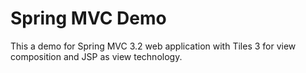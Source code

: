 Spring MVC Demo
===============

This a demo for Spring MVC 3.2 web application with Tiles 3 for view composition
and JSP as view technology.